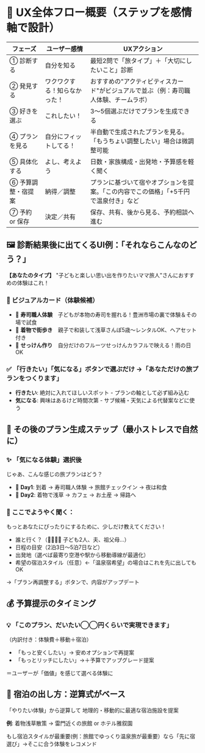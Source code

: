 # 🧭 UX全体フロー概要（ステップを感情軸で設計）

| フェーズ | ユーザー感情 | UXアクション |
|---------|-------------|-------------|
| ① 診断する | 自分を知る | 最短2問で「旅タイプ」＋「大切にしたいこと」診断 |
| ② 発見する | ワクワクする！知らなかった！ | おすすめの"アクティビティスカード"がビジュアルで並ぶ（例：寿司職人体験、チームラボ） |
| ③ 好きを選ぶ | これしたい！ | 3〜5個選ぶだけでプランを生成できる |
| ④ プランを見る | 自分にフィットしてる！ | 半自動で生成されたプランを見る。「もうちょい調整したい」場合は微調整可能 |
| ⑤ 具体化する | よし、考えよう | 日数・家族構成・出発地・予算感を軽く聞く |
| ⑥ 予算調整・宿提案 | 納得／調整 | プランに基づいて宿やオプションを提案。「この内容でこの価格」「+5千円で温泉付き」など |
| ⑦ 予約 or 保存 | 決定／共有 | 保存、共有、後から見る、予約相談へ進む |

## 🖼️ 診断結果後に出てくるUI例：「それならこんなのどう？」

**【あなたのタイプ】**
"子どもと楽しい思い出を作りたいママ旅人"さんにおすすめの体験はこれ！

### 🔹 ビジュアルカード（体験候補）

- 🍣 **寿司職人体験**　子どもが本物の寿司を握れる！豊洲市場の裏で体験＆その場で試食
- 👘 **着物で街歩き**　親子で和装して浅草さんぽ5歳〜レンタルOK、ヘアセット付き
- 🧴 **せっけん作り**　自分だけのフルーツせっけんカラフルで映える！雨の日OK

### ✅ 「行きたい」「気になる」ボタンで選ぶだけ →「あなただけの旅プランをつくります」

- **行きたい**: 絶対に入れてほしいスポット - プランの軸として必ず組み込む
- **気になる**: 興味はあるけど時間次第 - サブ候補・天気による代替案などに使う

## 🔨 その後のプラン生成ステップ（最小ストレスで自然に）

### ✨ 「気になる体験」選択後

じゃあ、こんな感じの旅プランはどう？

- 📌 **Day1**: 到着 → 寿司職人体験 → 旅館チェックイン → 夜は和食
- 📌 **Day2**: 着物で浅草 → カフェ → お土産 → 帰路へ

### 🔧 ここでようやく聞く：

もっとあなたにぴったりにするために、少しだけ教えてください！

- 誰と行く？（👨‍👩‍👧‍👦 子ども2人、夫、祖父母…）
- 日程の目安（2泊3日〜5泊7日など）
- 出発地（選べば最寄り空港や駅から移動導線が最適化）
- 希望の宿泊スタイル（任意）←「温泉宿希望」の場合はこれを先に出してもOK

→「プラン再調整する」ボタンで、内容がアップデート

## 💰 予算提示のタイミング

### 💡 「このプラン、だいたい◯◯円くらいで実現できます」

（内訳付き：体験費＋移動＋宿泊）

- 「もっと安くしたい」→ 安めオプションで再提案
- 「もっとリッチにしたい」→＋予算でアップグレード提案

＝ユーザーが「価値」を感じて選べる体験に

## 🏨 宿泊の出し方：逆算式がベース

「やりたい体験」から逆算して 地理的・移動的に最適な宿泊施設を提案

**例**: 着物浅草散策 → 雷門近くの旅館 or ホテル雅叙園

もし宿泊スタイルが最重要(例：旅館でゆっくり温泉旅が最重要）なら「先に宿選び」→そこに合う体験をレコメンド
